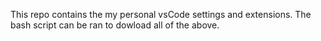 This repo contains the my personal vsCode settings and extensions. 
The bash script can be ran to dowload all of the above.
